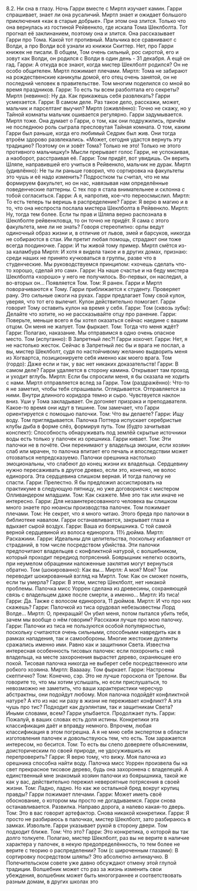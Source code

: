 8.2. Ни сна в глазу. Ночь
Гарри вместе с Миртл изучает камин. Гарри спрашивает, знает ли она русаличий. Миртл знает и ожидает большого приключения «как в старые добрые». При этом она злится. Только что она вернулась из гостиной Рейвенкло, где искала Тома Шеклболта. Тот прогнал её заклинанием, поэтому она и злится. Она рассказывает Гарри про Тома. Какой тот противный. Мальчика все сравнивают с Волди, а про Волди всё узнали из книжки Скиттер. Нет, про Гарри книжек не писали. В общем, Том очень сильный, рос сиротой, его и зовут как Волди, он родился с Волди в один день - 31 декабря. А ещё он гад.
Гарри: А откуда все знают, когда мистер Шеклболт родился? Он не особо общителен.
Миртл пожимает плечами.
Миртл: Тома не забирают на рождественские каникулы домой, его отец очень занятой, он не последний человек в правительстве. Том многим поделился со мной во время праздников.
Гарри: То есть ты всем разболтала его секреты?
Миртл (невинно): Ну да. Как прикажешь себя развлекать?
Гарри усмехается.
Гарри: В самом деле. Раз такое дело, расскажи, может, мальчик и парселтанг выучил?
Миртл (оживлённо): Точно не скажу, но у Тайной комнаты мальчик ошивается регулярно.
Гарри задумывается. Миртл тоже. Она думает о Гарри, о том, как они подружились, причём не последнюю роль сыграла пресловутая Тайная комната. О том, каким Гарри был раньше, когда его любимый Седрик был жив. Они тогда втроём здорово развлекались. «Может, сегодня удастся вернуть эту традицию? Поэтому он и зовёт Тома? Только не это! Только не этого противного мальчишку!» Мысли прерывает голос Гарри, не успокаивая, а наоборот, расстраивая её.
Гарри: Том придёт, вот увидишь. Он верить Шляпе, направившей его учиться в Рейвенкло, мальчик не дурак.
Миртл (удивлённо): Не ты ли раньше говорил, что сортировка на факультеты это чушь и её надо изменить? Подростком ты считал, что не мы формируем факультет, но он нас, навязывая нам определённые поведенческие паттерны. С тех пор я стала внимательнее и склонна с тобой согласиться.
Гарри: А я, напротив, кое-что переосмыслил.
Миртл: То есть теперь ты веришь в распределение?
Гарри: Я верю в магию и в то, что она неспроста послала мистера Шеклболта в Рейвенкло.
Миртл: Ну, тогда тем более. Если ты прав и Шляпа верно распознала в Шеклболте рейвенкловца, то он точно не придёт. Я сама с этого факультета, мне ли не знать? Говоря стереотипно: орлы ведут одиночный образ жизни и, в отличие от львов, змей и барсуков, никогда не собираются в стаи. Им претит любая помощь, страдают они тоже всегда поодиночке.
Гарри: И ты живой тому пример.
Миртл смётся из-за каламбура
Миртл: И хотя я видела такое и в других домах, признаю: среди наших не принято кучковаться в группы, разве что в студенческие. Мы руководствуемся принципом: «хочешь сделать что-то хорошо, сделай это сам».
Гарри: На наше счастье и на беду мистера Шеклболта «хорошо» у него не получилось. Во-первых, он наследил, а во-вторых он...
Появляется Том.
Том: Я ранен.
Гарри и Миртл поворачиваются к Тому. Гарри приближается к студенту. Проверяет рану. Это сильные ожоги на руках. Гарри предлагает Тому свой кулон, уверяя, что тот его вылечит. Кулон действительно помогает. Гарри говорит Тому оставить кулон на время у себя.
Гарри: 
Том (сквозь зубы): Делайте что хотите, но не рассказывайте отцу про ранение.
Гарри: Поверьте, меньше всего я бы хотел оказаться сейчас наедине с вашим отцом. Он меня не жалует.
Том фыркает.
Том: Тогда что меня ждёт?
Гарри: Полагаю, наказание. Мы отправимся в одно очень опасное место.
Том (испуганно): В Запретный лес?!
Гарри хохочет.
Гарри: Нет, я не настолько жесток. Сейчас в Запретный лес бы и врага не послал, а вы, мистер Шеклболт, судя по настойчивому желанию выдворить меня из Хогвартса, позиционируете себя именно как моего врага.
Том (гордо): Даже если и так, у вас нет никаких доказательств!
Гарри: В самом деле?
Гарри удаляется в сторону камина. Открывает там проход и уходит вглубь.
Миртл: Если бы спросили меня, я бы сказала не ходить с нами.
Миртл отправляется вслед за Гарри.
Том (раздражённо): Что-то я не заметил, чтобы тебя спрашивали.
Оглядывается. Отправляется за ними.
Внутри длинного коридора темно и сыро. Чувствуется наклон вниз. Уши у Тома закладывает. Он догоняет призрака и преподавателя. Какое-то время они идут в тишине. Том замечает, что Гарри ориентируется с помощью палочки.
Том: Что вы делаете?
Гарри: Ищу воду.
Том приглядывается. Палочка Поттера испускает серебристые клубы дыба в форме слёз, формируя путь.
Том (будто зачитывая конспект): Способность обнаруживать под землёй скрытые источники воды есть только у палочек из орешника.
Гарри кивает.
Том: Эти палочки не в почёте. Они перенимают у владельца эмоции, если хозяин слаб или мрачен, то палочка впитает его печаль и впоследствии может отозваться непредсказуемо. Палочки орешника настолько эмоциональны, что слабеют до конец жизни их владельца. Сердцевину нужно пересаживать в другое древко, если это, конечно, не волос единорога. Эта сердцевина слишком верная. И тогда палочку не спасти.
Гарри: Прелестно. Я бы предложил ассистировать на практикуме в следующую пятницу, но уже договорился с мистером Олливандером младшим.
Том: Как скажете. Мне это так или иначе не интересно.
Гарри: Для незаинтересованного человека вы слишком много знаете про нюансы производства палочек.
Том пожимает плечами.
Том: Не секрет, что я много читаю. Этого бреда про палочки в библиотеке навалом.
Гарри останавливается, закрывает глаза и вдыхает сырой воздух.
Гарри: Ваша из боярышника. С той самой верной сердцевиной из волоса единорога. 11½ дюйма.
Миртл: Раскажиии.
Гарри: Идеальны для целительства, поскольку избавляют от страданий, в том числе посредством убийства. Эти палочки предпочитают владельцев с конфликтной натурой, с волшебником, который проходит передиод потрясений. Боярышник нелегко освоить, при неумелом обращении наложенные заклятия могут вернуться обратно.
Том (шокированно): Как вы...
Миртл: А моя? Моя?
Том переводит шокированный взгляд на Миртл.
Том: Как он сможет понять, если ты умерла?
Гарри: В этом, мистер Шеклболт, нет никакой проблемы. Палочка мисс Уоррен сделана из древесины, сохраняющей связь с владельцем даже после смерти, а именно...
Миртл: Из тиса!
Гарри: Да. Также с волосом единорога, 11 дюймов.
Миртл: И что про них скажешь?
Гарри: Палочкой из тиса орудовал небезызвестны Лорд Волде...
Миртл: О, прекращай! Он убил меня, потом пытался убить тебя, зачем мы вообще о нём говорим? Расскажи лучше про мою палочку.
Гарри: Палочки из тиса не пользуются особой популярностью, поскольку считаются очень сильными, способными навредить как в рамках нападения, так и самообороны. Многие жестокие дуэлянты сражались именно ими. Равно как и защитники Света. Известна интересная особенность тисовых палочек: если похоронить с ней владельца, на месте захоронения вырастет дерево, охраняющее его покой. Тисовая палочка никогда не выберет себе посредственного или робкого хозяина.
Миртл: Вааааау.
Том фыркает.
Гарри: Настроены скептично?
Том: Конечно, сэр. Это не лучше гороскопа от Трелони. Вы говорите то, что мы хотим услышать, но если прислушаться, то невозможно не заметить, что ваши характеристики чересчур абстрактны, они подойдут любому. Моя палочка подойдёт конфликтной натуре? А кто из нас ни разу в жизни не переживает конфликт? А эта чушь про тис? Подходит как дуэлянтам, так и защитникам Света? Иными словами, всем?
Гарри улыбается. Продолжает путь.
Гарри: Пожалуй, в ваших словах есть доля истины. Конкретики эта классификация даёт и вправду немного. Впрочем, любая классификация в этом погрешна. А я не мню себя экспертом в области изготовления палочек и довольствуюсь тем, что есть.
Том заражается интересом, но бесится.
Том: То есть вы слепо доверяете объяснениям, доисторическим по своей природе, не удосужившись их перепроверить?
Гарри: Я верю тому, что вижу. Моя палочка из орешника способна найти воду. Палочка мисс Уоррен произвела бы на свет прекрасное тисовое дерево, будь она захоронена с владелецей. А единственный мне знакомый хозяин палочки из боярышника, такой же как у вас, действительно пережил невероятные потрясения в своей жизни.
Том: Ладно, ладно. Но как же остальной бред вокруг крупиц правды?
Гарри пожимает плечами.
Гарри: Может иметь своё обоснование, о котором мы просто не догадываемся.
Гарри снова останавливается. Развилка. Направо дорога, а налево какая-то дверь.
Том: Это в вас говорит артефактор. Снова никакой конкретики.
Гарри: Я просто не разбираюсь в палочках, мистер Шеклболт, зато разбираюсь в замках. Извольте.
Гарри указывает рукой в сторону двери. Том подходит ближе.
Том: Что это?
Гарри: Это конкретика, о которой вы так долго толкуете. Полагаю, мистер Шеклболт, раз вы не верите в наличие характера у палочек, в некую предопределённость, то тем более не верите с теорию о распределении?
Том (с широченным глазами): В сортировку посредством шляпы? Это абсолютно антинаучно. В Попечительском совете уже давно обсуждают отмену этой глупой традиции. Волшебник может сто раз за жизнь изменить свои убеждения, волшебник может быть многограннее и соответствовать разным домам, в других школах это
